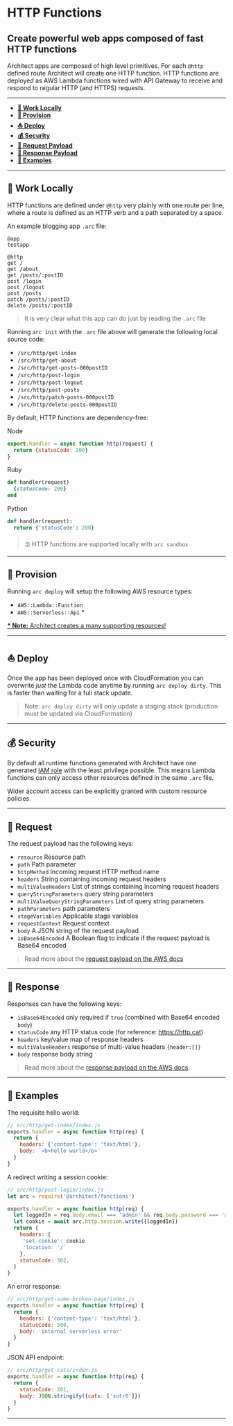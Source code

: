 # HTTP Functions

## Create powerful web apps composed of fast HTTP functions

Architect apps are composed of high level primitives. For each `@http` defined route Architect will create one HTTP function. HTTP functions are deployed as AWS Lambda functions wired with API Gateway to receive and respond to regular HTTP (and HTTPS) requests. 

---

- <a href=#local><b>🚜 Work Locally</b></a> 
- <a href=#provision><b>🌾 Provision</b></a> 
- <a href=#deploy><b>⛵️ Deploy</b></a>
- <a href=#sec><b>💰 Security</b></a>
- <a href=#req><b>🛫 Request Payload</b></a>
- <a href=#res><b>🛬 Response Payload</b></a>
- <a href=#examples><b>🎁 Examples</b></a>

---

<h2 id=local>🚜 Work Locally</h2>

HTTP functions are defined under `@http` very plainly with one route per line, where a route is defined as an HTTP verb and a path separated by a space.

An example blogging app `.arc` file:

```arc
@app
testapp

@http
get /
get /about
get /posts/:postID
post /login
post /logout
post /posts
patch /posts/:postID
delete /posts/:postID
```

> It is very clear what this app can do just by reading the `.arc` file

Running `arc init` with the `.arc` file above will generate the following local source code:

- `/src/http/get-index`
- `/src/http/get-about`
- `/src/http/get-posts-000postID`
- `/src/http/post-login`
- `/src/http/post-logout`
- `/src/http/post-posts`
- `/src/http/patch-posts-000postID`
- `/src/http/delete-posts-000postID`

By default, HTTP functions are dependency-free:

Node
```javascript
export.handler = async function http(request) {
  return {statusCode: 200}
}
```

Ruby
```ruby
def handler(request)
  {statusCode: 200}
end
``` 

Python
```python
def handler(request):
  return {'statusCode': 200}
```

> ⛱  HTTP functions are supported locally with `arc sandbox`

---

<h2 id=provision>🌾 Provision</h2>

Running `arc deploy` will setup the following AWS resource types:

- `AWS::Lambda::Function`
- `AWS::Serverless::Api` *

<a href="/api/1/package?arc=%40app%0Atestapp%0A%40static%0A%40http%0Aget%20%2F%0A" 
  target="blank"><b>* Note:</b> Architect creates a many supporting resources!</a>

---

<h2 id=deploy>⛵️ Deploy</h2>

Once the app has been deployed once with CloudFormation you can overwrite _just_ the Lambda code anytime by running `arc deploy dirty`. This is faster than waiting for a full stack update. 

> Note: `arc deploy dirty` will only update a staging stack (production must be updated via CloudFormation)

---

<h2 id=sec>💰 Security</h2>

By default all runtime functions generated with Architect have one generated <a href=https://docs.aws.amazon.com/IAM/latest/UserGuide/best-practices.html#grant-least-privilege target=blank>IAM role</a> with the least privilege possible. This means Lambda functions can only access other resources defined in the same `.arc` file. 

Wider account access can be explicitly granted with custom resource policies.

---

<h2 id=req>🛫 Request</h2>

The request payload has the following keys:

- `resource` Resource path
- `path` Path parameter
- `httpMethod` Incoming request HTTP method name
- `headers` String containing incoming request headers
- `multiValueHeaders` List of strings containing incoming request headers
- `queryStringParameters` query string parameters 
- `multiValueQueryStringParameters` List of query string parameters
- `pathParameters`  path parameters
- `stageVariables` Applicable stage variables
- `requestContext` Request context
- `body` A JSON string of the request payload
- `isBase64Encoded` A Boolean flag to indicate if the request payload is Base64 encoded

<blockquote>
Read more about the <a target=blank href=https://docs.aws.amazon.com/apigateway/latest/developerguide/set-up-lambda-proxy-integrations.html#api-gateway-simple-proxy-for-lambda-input-format>request payload on the AWS docs</a>
</blockquote>

---

<h2 id=res>🛬 Response</h2>

Responses can have the following keys:

- `isBase64Encoded` only required if `true` (combined with Base64 encoded `body`)
- `statusCode` any HTTP status code (for reference: https://http.cat)
- `headers` key/value map of response headers
- `multiValueHeaders` response of multi-value headers `{header:[]}`
- `body` response body string

<blockquote>
Read more about the <a target=blank href=https://docs.aws.amazon.com/apigateway/latest/developerguide/set-up-lambda-proxy-integrations.html#api-gateway-simple-proxy-for-lambda-output-format>response payload on the AWS docs</a>
</blockquote>



---

<h2 id=examples>🎁 Examples</h2>

The requisite hello world:

```javascript
// src/http/get-index/index.js
exports.handler = async function http(req) {
  return {
    headers: {'content-type': 'text/html'},
    body: `<b>hello world</b>` 
  }
}
```

A redirect writing a session cookie:

```javascript
// src/http/post-login/index.js
let arc = require('@architect/functions')

exports.handler = async function http(req) {
  let loggedIn = req.body.email === 'admin' && req.body.password === 'admin'
  let cookie = await arc.http.session.write({loggedIn})
  return {
    headers: {
     'set-cookie': cookie
     'location: '/'
    },
    statusCode: 302,
  }
}
```

An error response:

```javascript
// src/http/get-some-broken-page/index.js
exports.handler = async function http(req) {
  return {
    headers: {'content-type': 'text/html'},
    statusCode: 500,
    body: 'internal serverless error'
  }
}
```

JSON API endpoint:

```javascript
// src/http/get-cats/index.js
exports.handler = async function http(req) {
  return {
    statusCode: 201,
    body: JSON.stringify({cats: ['sutr0']})
  }
}
```

---
